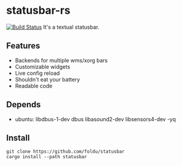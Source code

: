 # statusbar-rs
[![Build Status](https://dev.azure.com/jtw0/jtw/_apis/build/status/foldu.statusbar?branchName=master)](https://dev.azure.com/jtw0/jtw/_build/latest?definitionId=1&branchName=master)
It's a textual statusbar.

## Features
- Backends for multiple wms/xorg bars
- Customizable widgets
- Live config reload
- Shouldn't eat your battery
- Readable code

## Depends
- ubuntu: libdbus-1-dev dbus libasound2-dev libsensors4-dev -yq

## Install
```
git clone https://github.com/foldu/statusbar
cargo install --path statusbar
```
